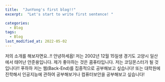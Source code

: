 ```yaml
---
title:  "JunYong's first blog!!"
excerpt:  "Let's start to write first sentence! "

categories:
  - Blog
tags:
  - Blog
last_modified_at: 2022-05-02
---
```


저의 소개를 해보자면요..!!     안녕하세욥! 저는 2002년 12월 15일생 경기도 고양시 일산에서 태어난 안준용입니다.      제가 좋아하는 것은 콤퓨타입니다.      저는 코딩몬스터가 될 것입니다!! 푸하하   저는 웹(Back-End)를 집중적으로 공부해보고 싶습니다!   또는 대학원에 진학해서 인공지능에 관하여 공부해보거나 컴퓨터보안을 공부해보고 싶습니다! 
